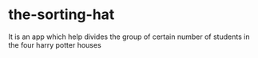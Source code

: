 # the-sorting-hat
It is an app which help divides the group of certain number of students in the four harry potter houses
